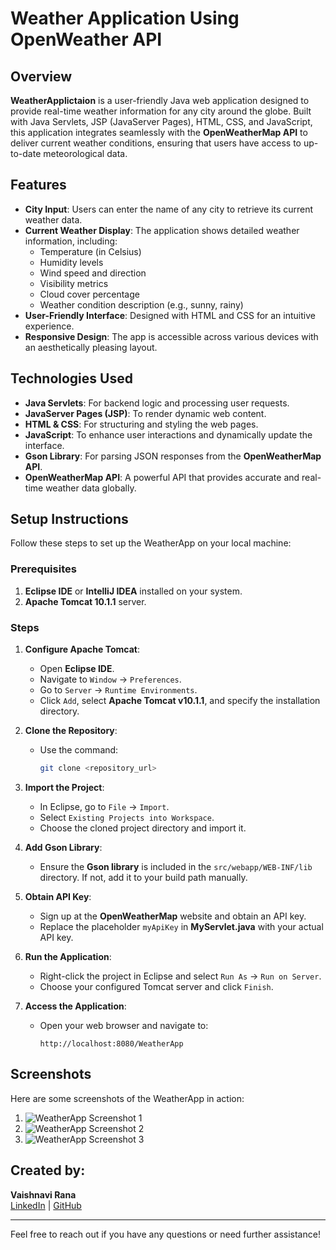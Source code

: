 # Weather Application Using OpenWeather API

## Overview
**WeatherApplictaion** is a user-friendly Java web application designed to provide real-time weather information for any city around the globe. Built with Java Servlets, JSP (JavaServer Pages), HTML, CSS, and JavaScript, this application integrates seamlessly with the **OpenWeatherMap API** to deliver current weather conditions, ensuring that users have access to up-to-date meteorological data. 

## Features
- **City Input**: Users can enter the name of any city to retrieve its current weather data.
- **Current Weather Display**: The application shows detailed weather information, including:
  - Temperature (in Celsius)
  - Humidity levels
  - Wind speed and direction
  - Visibility metrics
  - Cloud cover percentage
  - Weather condition description (e.g., sunny, rainy)
- **User-Friendly Interface**: Designed with HTML and CSS for an intuitive experience.
- **Responsive Design**: The app is accessible across various devices with an aesthetically pleasing layout.

## Technologies Used
- **Java Servlets**: For backend logic and processing user requests.
- **JavaServer Pages (JSP)**: To render dynamic web content.
- **HTML & CSS**: For structuring and styling the web pages.
- **JavaScript**: To enhance user interactions and dynamically update the interface.
- **Gson Library**: For parsing JSON responses from the **OpenWeatherMap API**.
- **OpenWeatherMap API**: A powerful API that provides accurate and real-time weather data globally.

## Setup Instructions
Follow these steps to set up the WeatherApp on your local machine:

### Prerequisites
1. **Eclipse IDE** or **IntelliJ IDEA** installed on your system.
2. **Apache Tomcat 10.1.1** server.

### Steps
1. **Configure Apache Tomcat**:
   - Open **Eclipse IDE**.
   - Navigate to `Window` -> `Preferences`.
   - Go to `Server` -> `Runtime Environments`.
   - Click `Add`, select **Apache Tomcat v10.1.1**, and specify the installation directory.

2. **Clone the Repository**:
   - Use the command: 
     ```bash
     git clone <repository_url>
     ```

3. **Import the Project**:
   - In Eclipse, go to `File` -> `Import`.
   - Select `Existing Projects into Workspace`.
   - Choose the cloned project directory and import it.

4. **Add Gson Library**:
   - Ensure the **Gson library** is included in the `src/webapp/WEB-INF/lib` directory. If not, add it to your build path manually.

5. **Obtain API Key**:
   - Sign up at the **OpenWeatherMap** website and obtain an API key.
   - Replace the placeholder `myApiKey` in **MyServlet.java** with your actual API key.

6. **Run the Application**:
   - Right-click the project in Eclipse and select `Run As` -> `Run on Server`.
   - Choose your configured Tomcat server and click `Finish`.

7. **Access the Application**:
   - Open your web browser and navigate to: 
     ```
     http://localhost:8080/WeatherApp
     ```

## Screenshots
Here are some screenshots of the WeatherApp in action:

1. ![WeatherApp Screenshot 1](screenshots/1l.jpeg)
2. ![WeatherApp Screenshot 2](screenshots/2l.jpeg)
3. ![WeatherApp Screenshot 3](screenshots/3s.jpeg)

## Created by:
**Vaishnavi Rana**  
[LinkedIn](https://www.linkedin.com/in/vaishnavi-rana-535853213/) | [GitHub](https://github.com/vaishnavi242002)

---

Feel free to reach out if you have any questions or need further assistance!
